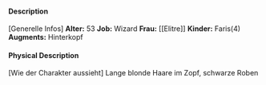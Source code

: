 #### Description
[Generelle Infos]
**Alter:** 53
**Job:** Wizard
**Frau:** [[Elitre]]
**Kinder:** Faris(4)
**Augments:** Hinterkopf

#### Physical Description
[Wie der Charakter aussieht]
Lange blonde Haare im Zopf, schwarze Roben 
